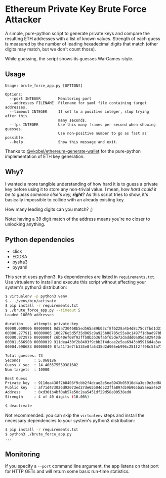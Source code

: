 # Ethereum Private Key Brute Force Attacker

A simple, pure-python script to generate private keys and compare the
resulting ETH addresses with a list of known values.  Strength of each
guess is measured by the number of leading hexadecimal digits that match
(other digits may match, but we don't count those).

While guessing, the script shows its guesses WarGames-style.

## Usage

```
Usage: brute_force_app.py [OPTIONS]

Options:
  --port INTEGER        Monitoring port
  --addresses FILENAME  Filename for yaml file containing target addresses.
  --timeout INTEGER     If set to a positive integer, stop trying after this
                        many seconds.
  --fps INTEGER         Use this many frames per second when showing guesses.
                        Use non-positive number to go as fast as possible.
  --help                Show this message and exit.
```

Thanks to
[@vkobel/ethereum-generate-wallet](https://github.com/vkobel/ethereum-generate-wallet)
for the pure-python implementation of ETH key generation.

## Why?

I wanted a more tangible understanding of how hard it is to guess a
private key before using it to store any non-trivial value.  I mean,
_how hard could it be to guess someone else's key, **right**_?  As this
script tries to show, it's basically impossible to collide with an
already existing key.

How many leading digits can you match?  ;)

Note: having a 39 digit match of the address means you're no closer to
unlocking anything.

## Python dependencies

- click
- ECDSA
- pysha3
- pyyaml

This script uses python3.  Its dependencies are listed in
`requirements.txt`.  Use virtualenv to install and execute this script
without affecting your system's python3 distribution:

```bash
$ virtualenv -p python3 venv
$ . ./venv/bin/activate
$ pip install -r requirements.txt
$ ./brute_force_app.py --timeout 5
Loaded 10000 addresses

duration     attempts private-key                                                      str address
00000.000006 00000001 0d5a730468b5ed565a89b03cf8f6228a4b4d8c75c7fbd1d31b4ef9f003d5660c   3 e0a                                     
00000.277911 00000005 100276e5d5f35d065c9a925b08785c55a8c1497f1dbad970b16d9adbf7e670a0   3 ff1                                     
00000.972975 0000000f c6b40ef08f92ffb8b3b36fa5f65de72daddd0a05da82943deadfa3a63813779f   4 00fb                                    
00001.666908 00000019 911dea430f2b8403f9cbb2f4dcae2e5ea6943b05916d4a3ec9e3ed68927cbc86   4 d301                                    
00004.998683 00000049 8fa41f3e7fb335e0fa6435d2d905eb996c251f2ff98c5fa7719ad88030c59c2c   2 78                                      

Total guesses: 73
Seconds      : 5.068186
Guess / sec  : 14.403575559381602
Num targets  : 10000

Best Guess
Private key  : 911dea430f2b8403f9cbb2f4dcae2e5ea6943b05916d4a3ec9e3ed68927cbc86
Public key   : af71d473026d92073ed27de65b04d523ffa897d59b965ba5aeaa4e29a535f3e3e7dac768a6c3b2ed88d00415472d30fb39ed0a825d54c8070f896fc23d3e67e8
Address      : 0xd301b4bf0ab57e50c2aa5451df29d58e89538ed0
Strength     : 4 of 40 digits (10.00%)

$ deactivate
```

Not recommended: you can skip the `virtualenv` steps and install the
necessary dependencies to your system's python3 distribution:

```bash
$ pip install -r requirements.txt
$ python3 ./brute_force_app.py
...
```

## Monitoring

If you specify a `--port` command line argument, the app listens on that port
for HTTP GETs and will return some basic run-time statistics.
